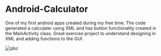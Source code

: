 # Android-Calculator

One of my first android apps created during my free time. The code generated a calculater using XML and has button functionality created in the MainActivity class. Great exercise project to understand designing in XML and adding functions to the GUI.

![pbc](https://cloud.githubusercontent.com/assets/17654819/13552915/085a6638-e343-11e5-94ae-98756d632d95.png)
